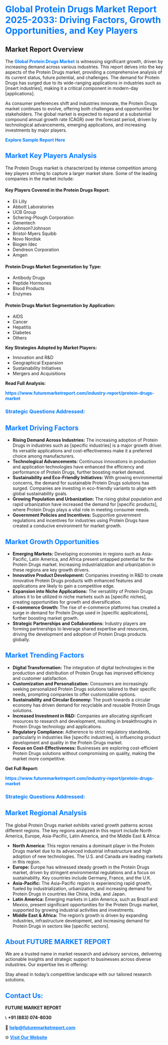 <h1 style="color: #007BFF;">Global Protein Drugs Market Report 2025-2033: Driving Factors, Growth Opportunities, and Key Players</h1>

<section id="overview">
<h2>Market Report Overview</h2>
<p>The <a href="https://www.futuremarketreport.com/industry-report/protein-drugs-market" style="color: #007BFF; text-decoration: none;"><strong>Global Protein Drugs Market</strong></a> is witnessing significant growth, driven by increasing demand across various industries. This report delves into the key aspects of the Protein Drugs market, providing a comprehensive analysis of its current status, future potential, and challenges. The demand for Protein Drugs has surged due to its wide-ranging applications in industries such as [insert industries], making it a critical component in modern-day [applications].</p>
<p>As consumer preferences shift and industries innovate, the Protein Drugs market continues to evolve, offering both challenges and opportunities for stakeholders. The global market is expected to expand at a substantial compound annual growth rate (CAGR) over the forecast period, driven by technological advancements, emerging applications, and increasing investments by major players.</p>
</section>

<section id="overview">
<p><a href="https://www.futuremarketreport.com/request-sample/reportId=105910" style="color: #007BFF; text-decoration: none;"><strong>Explore Sample Report Here</strong></a></p>
</section>

<section id="key-players">
<h2 style="color: #007BFF;">Market Key Players Analysis</h2>
<p>The Protein Drugs market is characterized by intense competition among key players striving to capture a larger market share. Some of the leading companies in the market include:</p>
<h4>Key Players Covered in the Protein Drugs Report:</h4>
<ul><li>Eli Lilly</li><li>Abbott Laboratories</li><li>UCB Group</li><li>Schering-Plough Corporation</li><li>Genentech</li><li>Johnson?Johnson</li><li>Bristol-Myers Squibb</li><li>Novo Nordisk</li><li>Biogen Idec</li><li>Dendreon Corporation</li><li>Amgen</li></ul>
<h4>Protein Drugs Market Segmentation by Type:</h4>
<ul><li>Antibody Drugs</li><li>Peptide Hormones</li><li>Blood Products</li><li>Enzymes</li></ul>

<h4>Protein Drugs Market Segmentation by Application:</h4>
<ul><li>AIDS</li><li>Cancer</li><li>Hepatitis</li><li>Diabetes</li><li>Others</li></ul>
<p><strong>Key Strategies Adopted by Market Players:</strong></p>
<ul>
<li>Innovation and R&D</li>
<li>Geographical Expansion</li>
<li>Sustainability Initiatives</li>
<li>Mergers and Acquisitions</li>
</ul>
</section>

<section>
<p><strong>Read Full Analysis: </strong></p><a href="https://www.futuremarketreport.com/industry-report/protein-drugs-market" style="color: #007BFF; text-decoration: none;"><strong>https://www.futuremarketreport.com/industry-report/protein-drugs-market</strong></a>
<h3 style="color: #007BFF;">Strategic Questions Addressed:</h3>
</section>

<section id="driving-factors">
<h2 style="color: #007BFF;">Market Driving Factors</h2>
<ul>
<li><strong>Rising Demand Across Industries:</strong> The increasing adoption of Protein Drugs in industries such as [specific industries] is a major growth driver. Its versatile applications and cost-effectiveness make it a preferred choice among manufacturers.</li>
<li><strong>Technological Advancements:</strong> Continuous innovations in production and application technologies have enhanced the efficiency and performance of Protein Drugs, further boosting market demand.</li>
<li><strong>Sustainability and Eco-Friendly Initiatives:</strong> With growing environmental concerns, the demand for sustainable Protein Drugs solutions has surged. Companies are investing in eco-friendly variants to align with global sustainability goals.</li>
<li><strong>Growing Population and Urbanization:</strong> The rising global population and rapid urbanization have increased the demand for [specific products], where Protein Drugs plays a vital role in meeting consumer needs.</li>
<li><strong>Government Policies and Incentives:</strong> Supportive government regulations and incentives for industries using Protein Drugs have created a conducive environment for market growth.</li>
</ul>
</section>

<section id="growth-opportunities">
<h2 style="color: #007BFF;">Market Growth Opportunities</h2>
<ul>
<li><strong>Emerging Markets:</strong> Developing economies in regions such as Asia-Pacific, Latin America, and Africa present untapped potential for the Protein Drugs market. Increasing industrialization and urbanization in these regions are key growth drivers.</li>
<li><strong>Innovative Product Development:</strong> Companies investing in R&D to create innovative Protein Drugs products with enhanced features and applications are likely to gain a competitive edge.</li>
<li><strong>Expansion into Niche Applications:</strong> The versatility of Protein Drugs allows it to be utilized in niche markets such as [specific niches], creating opportunities for growth and diversification.</li>
<li><strong>E-commerce Growth:</strong> The rise of e-commerce platforms has created a surge in demand for Protein Drugs used in [specific applications], further boosting market growth.</li>
<li><strong>Strategic Partnerships and Collaborations:</strong> Industry players are forming partnerships to leverage shared expertise and resources, driving the development and adoption of Protein Drugs products globally.</li>
</ul>
</section>

<section id="trending-factors">
<h2 style="color: #007BFF;">Market Trending Factors</h2>
<ul>
<li><strong>Digital Transformation:</strong> The integration of digital technologies in the production and distribution of Protein Drugs has improved efficiency and customer satisfaction.</li>
<li><strong>Customization and Personalization:</strong> Consumers are increasingly seeking personalized Protein Drugs solutions tailored to their specific needs, prompting companies to offer customizable options.</li>
<li><strong>Sustainability and Circular Economy:</strong> The push towards a circular economy has driven demand for recyclable and reusable Protein Drugs solutions.</li>
<li><strong>Increased Investment in R&D:</strong> Companies are allocating significant resources to research and development, resulting in breakthroughs in Protein Drugs technology and applications.</li>
<li><strong>Regulatory Compliance:</strong> Adherence to strict regulatory standards, particularly in industries like [specific industries], is influencing product development and quality in the Protein Drugs market.</li>
<li><strong>Focus on Cost-Effectiveness:</strong> Businesses are exploring cost-efficient Protein Drugs solutions without compromising on quality, making the market more competitive.</li>
</ul>
</section>

<section>
<p><strong>Get Full Report: </strong></p><a href="https://www.futuremarketreport.com/industry-report/protein-drugs-market" style="color: #007BFF; text-decoration: none;"><strong>https://www.futuremarketreport.com/industry-report/protein-drugs-market</strong></a>
<h3 style="color: #007BFF;">Strategic Questions Addressed:</h3>
</section>


<section id="regional-analysis">
<h2 style="color: #007BFF;">Market Regional Analysis</h2>
<p>The global Protein Drugs market exhibits varied growth patterns across different regions. The key regions analyzed in this report include North America, Europe, Asia-Pacific, Latin America, and the Middle East & Africa:</p>
<ul>
<li><strong>North America:</strong> This region remains a dominant player in the Protein Drugs market due to its advanced industrial infrastructure and high adoption of new technologies. The U.S. and Canada are leading markets in this region.</li>
<li><strong>Europe:</strong> Europe has witnessed steady growth in the Protein Drugs market, driven by stringent environmental regulations and a focus on sustainability. Key countries include Germany, France, and the U.K.</li>
<li><strong>Asia-Pacific:</strong> The Asia-Pacific region is experiencing rapid growth, fueled by industrialization, urbanization, and increasing demand for Protein Drugs in countries like China, India, and Japan.</li>
<li><strong>Latin America:</strong> Emerging markets in Latin America, such as Brazil and Mexico, present significant opportunities for the Protein Drugs market, supported by growing industrial activities and investments.</li>
<li><strong>Middle East & Africa:</strong> The region’s growth is driven by expanding industries, infrastructure development, and increasing demand for Protein Drugs in sectors like [specific sectors].</li>
</ul>
</section>

<footer>
<h2 style="color: #007BFF;">About FUTURE MARKET REPORT</h2>
<p>We are a trusted name in market research and advisory services, delivering actionable insights and strategic support to businesses across diverse industries. Our expertise lies in offering:</p>

<p>Stay ahead in today’s competitive landscape with our tailored research solutions.</p>

<h2 style="color: #007BFF;">Contact Us:</h2>
<p><strong>FUTURE MARKET REPORT</strong></p>
<p>📞 <strong>+91 (883) 074-8030</strong></p>
<p>📧 <strong><a href="mailto:help@futuremarketreport.com" style="color: #007BFF;">help@futuremarketreport.com</a></strong></p>
<p>🌐 <strong><a href="https://www.futuremarketreport.com/" style="color: #007BFF;">Visit Our Website</a></strong></p>
</footer>